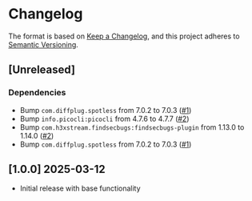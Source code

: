 # Changelog

The format is based on [Keep a Changelog](https://keepachangelog.com/en/1.0.0/),
and this project adheres to [Semantic Versioning](https://semver.org/spec/v2.0.0.html).

## [Unreleased]

### Dependencies
- Bump `com.diffplug.spotless` from 7.0.2 to 7.0.3 ([#1](https://github.com/ebsnet/KeyGenFIPS/pull/1))
- Bump `info.picocli:picocli` from 4.7.6 to 4.7.7 ([#2](https://github.com/ebsnet/KeyGenFIPS/pull/2))
- Bump `com.h3xstream.findsecbugs:findsecbugs-plugin` from 1.13.0 to 1.14.0 ([#2](https://github.com/ebsnet/KeyGenFIPS/pull/2))
- Bump `com.diffplug.spotless` from 7.0.2 to 7.0.3 ([#1](https://github.com/ebsnet/KeyGenFIPS/pull/1))

## [1.0.0] 2025-03-12

- Initial release with base functionality

